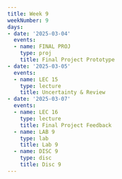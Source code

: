 ```yaml
---
title: Week 9
weekNumber: 9
days:
- date: '2025-03-04'
  events:
  - name: FINAL PROJ
    type: proj
    title: Final Project Prototype
- date: '2025-03-05'
  events:
  - name: LEC 15
    type: lecture
    title: Uncertainty & Review
- date: '2025-03-07'
  events:
  - name: LEC 16
    type: lecture
    title: Final Project Feedback
  - name: LAB 9
    type: lab
    title: Lab 9
  - name: DISC 9
    type: disc
    title: Disc 9
---
```

